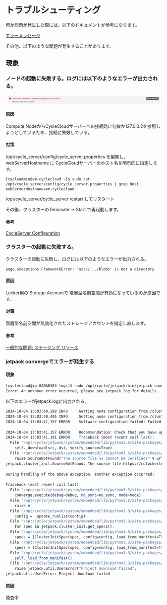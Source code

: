 # トラブルシューティング

何か問題が発生した際には、以下のドキュメントが参考になります。

[エラーメッセージ](https://learn.microsoft.com/ja-jp/azure/cyclecloud/error_messages?view=cyclecloud-8)

その他、以下のような問題が発生することがあります。

## 現象

### ノードの起動に失敗する。ログには以下のようなエラーが出力される。
![picture 0](images/5c5dfeb166605c30bcf49c3d70d691ba2d474bb9bb07e187cd0ca4aa87db8e55.png)  

#### 原因
Compute NodeからCycleCloudサーバーへの接続時に何故か127.0.0.2を参照しようとしているため、接続に失敗している。

#### 対策
/opt/cycle_server/config/cycle_server.properties
を編集し、
webServerHostname に CycleCloudサーバーのホスト名を明示的に指定します。

```
[cycleadmin@vm-cyclecloud ~]$ sudo cat /opt/cycle_server/config/cycle_server.properties | grep Host
webServerHostname=vm-cyclecloud
``` 
/opt/cycle_server/cycle_server restart
してリスタート

その後、クラスターのTerminate → Start で再起動します。

#### 参考
[CycleServer Configuration](https://learn.microsoft.com/en-us/azure/cyclecloud/cycleserver-configuration-reference?view=cyclecloud-8)


### クラスターの起動に失敗する。

クラスターの起動に失敗し、ログには以下のようなエラーが出力される。

`pogo.exceptions.FrameworkError: 'az://.../blobs' is not a directory`

#### 原因
Locker用の Storage Accountで 階層型名前空間が有効になっているのが原因です。

#### 対策
階層型名前空間が無効化されたストレージアカウントを指定し直します。

#### 参考
 [一般的な問題: ステージング リソース](https://learn.microsoft.com/ja-jp/azure/cyclecloud/common-issues/staging_resources?view=cyclecloud-8)

### jetpack convergeでエラーが発生する

#### 現象

```bash
[cyclecloud@ip-0A0A0304 logs]$ sudo /opt/cycle/jetpack/bin/jetpack converge
Error: An unknown error occurred, please see jetpack.log for details.
```

以下のエラーがjetpack.logに出力される。

```bash
2024-10-04 13:03:40,298 INFO     Getting node configuration from /clusterlink/userdata/569693ac441e953f015833c6e4571a03
2024-10-04 13:03:40,405 INFO     Getting node configuration from /clusterlink/userdata/569693ac441e953f015833c6e4571a03
2024-10-04 13:03:41,157 ERROR    Software configuration failed: Failed to find project pbspro in locker at cache/projects/pbspro/2.0.23/manifest.json

2024-10-04 13:03:41,157 ERROR    Recommendation: Check that you have uploaded the project and correctly referenced it in your template
2024-10-04 13:03:41,191 ERROR    Traceback (most recent call last):
  File "/opt/cycle/jetpack/system/embedded/lib/python3.8/site-packages/jetpack/cluster_init/__init__.py", line 87, in _load_from_manifest
    self._download(src, dst, verify_source=True)
  File "/opt/cycle/jetpack/system/embedded/lib/python3.8/site-packages/jetpack/cluster_init/__init__.py", line 121, in _download
    raise SourceNotFound("The source file %s cannot be verified!" % url)
jetpack.cluster_init.SourceNotFound: The source file https://cclockertoohta01.blob.core.windows.net/cyclecloud/cache/projects/pbspro/2.0.23/manifest.json?sv=2024-08-04&sig=M5dK7%2BhYaUbsGJ14BT/RNvy5TwMOMzOqT5SvN3SHkl8%3D&se=2024-10-04T07%3A52%3A50Z&spr=https&sp=racwdl&sr=c cannot be verified!

During handling of the above exception, another exception occurred:

Traceback (most recent call last):
  File "/opt/cycle/jetpack/system/embedded/lib/python3.8/site-packages/jetpack/cli.py", line 215, in converge_command
    converge.execute(debug=debug, no_sync=no_sync, mode=mode)
  File "/opt/cycle/jetpack/system/embedded/lib/python3.8/site-packages/jetpack/converge/__init__.py", line 343, in execute
    raise e
  File "/opt/cycle/jetpack/system/embedded/lib/python3.8/site-packages/jetpack/converge/__init__.py", line 243, in execute
    config = _update_runlist(config)
  File "/opt/cycle/jetpack/system/embedded/lib/python3.8/site-packages/jetpack/converge/__init__.py", line 127, in _update_runlist
    for spec in jetpack.cluster_init.get_specs():
  File "/opt/cycle/jetpack/system/embedded/lib/python3.8/site-packages/jetpack/cluster_init/__init__.py", line 310, in get_specs
    specs = [ClusterInitSpec(spec, config=config, load_from_manifest=True) for spec in specs if spec.get('project', '').lower() != "cyclecloud"]
  File "/opt/cycle/jetpack/system/embedded/lib/python3.8/site-packages/jetpack/cluster_init/__init__.py", line 310, in <listcomp>
    specs = [ClusterInitSpec(spec, config=config, load_from_manifest=True) for spec in specs if spec.get('project', '').lower() != "cyclecloud"]
  File "/opt/cycle/jetpack/system/embedded/lib/python3.8/site-packages/jetpack/cluster_init/__init__.py", line 64, in __init__
    self._load_from_manifest()
  File "/opt/cycle/jetpack/system/embedded/lib/python3.8/site-packages/jetpack/cluster_init/__init__.py", line 90, in _load_from_manifest
    raise jetpack.util.UserError("Project download failed",
jetpack.util.UserError: Project download failed
```

#### 原因

踏査中